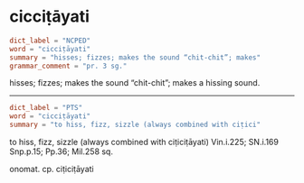 # cicciṭāyati

``` toml
dict_label = "NCPED"
word = "cicciṭāyati"
summary = "hisses; fizzes; makes the sound “chit-chit”; makes"
grammar_comment = "pr. 3 sg."
```

hisses; fizzes; makes the sound “chit\-chit”; makes a hissing sound.

--------------------

``` toml
dict_label = "PTS"
word = "cicciṭāyati"
summary = "to hiss, fizz, sizzle (always combined with ciṭici"
```

to hiss, fizz, sizzle (always combined with ciṭiciṭāyati) Vin.i.225; SN.i.169 Snp.p.15; Pp.36; Mil.258 sq.

onomat. cp. ciṭiciṭāyati


